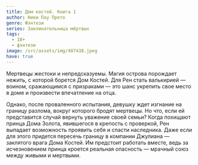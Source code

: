 ```yaml
---
title: Дом костей. Книга 1
author: Ники Пау Прето
genre: Фэнтези
series: Заклинательница мёртвых
tags:
  - 18+
  - фэнтези
image: /src/assets/img/407438.jpeg
have: true
---
```

Мертвецы жестоки и непредсказуемы. Магия острова порождает нежить, с которой борется Дом Костей. Для Рен стать валькирией — воином, сражающимся с призраками — это шанс укрепить свое место в доме и произвести впечатление на отца.

Однако, после проваленного испытания, девушку ждет изгнание на границу разлома, вокруг которого бродят мертвецы. Но что, если ей представится случай вернуть уважение своей семьи? Когда похищают принца Дома Золота, явившегося в крепость с проверкой, Рен выпадает возможность проявить себя и спасти наследника. Даже если для этого придется пересечь границу в компании Джулиана — заклятого врага Дома Костей. Им предстоит работать вместе, ведь за исчезновением принца кроется реальная опасность — мрачный союз между живыми и мертвыми.
